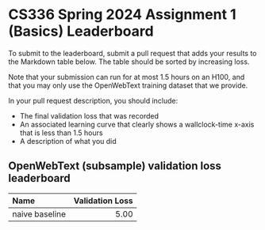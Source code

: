 # CS336 Spring 2024 Assignment 1 (Basics) Leaderboard

To submit to the leaderboard, submit a pull request that adds your results to
the Markdown table below. The table should be sorted by increasing loss.

Note that your submission can run for at most 1.5 hours on an H100, and that you
may only use the OpenWebText training dataset that we provide.

In your pull request description, you should include:

- The final validation loss that was recorded
- An associated learning curve that clearly shows a wallclock-time x-axis that
  is less than 1.5 hours
- A description of what you did


## OpenWebText (subsample) validation loss leaderboard

| Name                  | Validation Loss |
|:----------------------|----------------:|
| naive baseline        |            5.00 |
